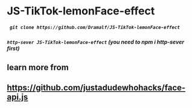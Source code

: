 # JS-TikTok-lemonFace-effect
##### ` git clone https://github.com/Dramalf/JS-TikTok-lemonFace-effect`
##### `http-sever JS-TikTok-lemonFace-effect` (you need to npm i http-sever first)

## learn more from
## https://github.com/justadudewhohacks/face-api.js
## 
